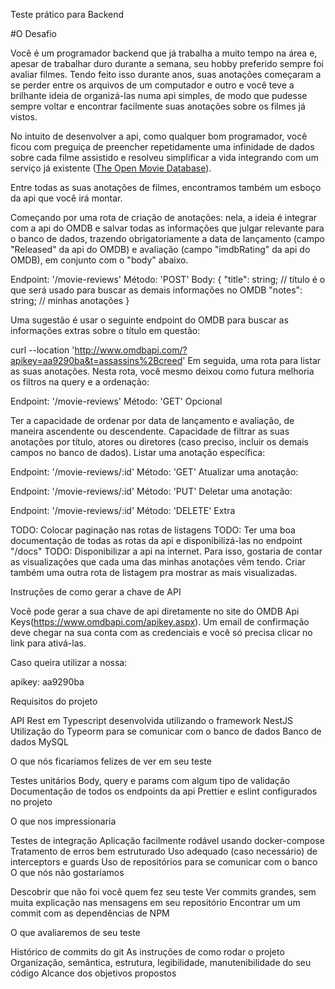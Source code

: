 Teste prático para Backend

#O Desafio

Você é um programador backend que já trabalha a muito tempo na área e, apesar de trabalhar duro durante a semana, seu hobby preferido sempre foi avaliar filmes. Tendo feito isso durante anos, suas anotações começaram a se perder entre os arquivos de um computador e outro e você teve a brilhante ideia de organizá-las numa api simples, de modo que pudesse sempre voltar e encontrar facilmente suas anotações sobre os filmes já vistos.

No intuito de desenvolver a api, como qualquer bom programador, você ficou com preguiça de preencher repetidamente uma infinidade de dados sobre cada filme assistido e resolveu simplificar a vida integrando com um serviço já existente ([The Open Movie Database](https://www.omdbapi.com/)).

Entre todas as suas anotações de filmes, encontramos também um esboço da api que você irá montar.

Começando por uma rota de criação de anotações: nela, a ideia é integrar com a api do OMDB e salvar todas as informações que julgar relevante para o banco de dados, trazendo obrigatoriamente a data de lançamento (campo "Released" da api do OMDB) e avaliação (campo "imdbRating" da api do OMDB), em conjunto com o "body" abaixo.

Endpoint: '/movie-reviews'
Método: 'POST'
Body: {
    "title": string; // título é o que será usado para buscar as demais informações no OMDB
    "notes": string; // minhas anotações
}

Uma sugestão é usar o seguinte endpoint do OMDB para buscar as informações extras sobre o título em questão:

curl --location 'http://www.omdbapi.com/?apikey=aa9290ba&t=assassins%2Bcreed'
Em seguida, uma rota para listar as suas anotações. Nesta rota, você mesmo deixou como futura melhoria os filtros na query e a ordenação:

Endpoint: '/movie-reviews'
Método: 'GET'
Opcional

Ter a capacidade de ordenar por data de lançamento e avaliação, de maneira ascendente ou descendente.
Capacidade de filtrar as suas anotações por título, atores ou diretores (caso preciso, incluir os demais campos no banco de dados).
Listar uma anotação específica:

Endpoint: '/movie-reviews/:id'
Método: 'GET'
Atualizar uma anotação:

Endpoint: '/movie-reviews/:id'
Método: 'PUT'
Deletar uma anotação:

Endpoint: '/movie-reviews/:id'
Método: 'DELETE'
Extra

TODO: Colocar paginação nas rotas de listagens
TODO: Ter uma boa documentação de todas as rotas da api e disponibilizá-las no endpoint "/docs"
TODO: Disponibilizar a api na internet. Para isso, gostaria de contar as visualizações que cada uma das minhas anotações vêm tendo. Criar também uma outra rota de listagem pra mostrar as mais visualizadas.

Instruções de como gerar a chave de API

Você pode gerar a sua chave de api diretamente no site do OMDB Api Keys(https://www.omdbapi.com/apikey.aspx). Um email de confirmação deve chegar na sua conta com as credenciais e você só precisa clicar no link para ativá-las.

Caso queira utilizar a nossa:

apikey: aa9290ba

Requisitos do projeto

API Rest em Typescript desenvolvida utilizando o framework NestJS
Utilização do Typeorm para se comunicar com o banco de dados
Banco de dados MySQL

O que nós ficaríamos felizes de ver em seu teste

Testes unitários
Body, query e params com algum tipo de validação
Documentação de todos os endpoints da api
Prettier e eslint configurados no projeto

O que nos impressionaria

Testes de integração
Aplicação facilmente rodável usando docker-compose
Tratamento de erros bem estruturado
Uso adequado (caso necessário) de interceptors e guards
Uso de repositórios para se comunicar com o banco
O que nós não gostaríamos

Descobrir que não foi você quem fez seu teste
Ver commits grandes, sem muita explicação nas mensagens em seu repositório
Encontrar um um commit com as dependências de NPM

O que avaliaremos de seu teste

Histórico de commits do git
As instruções de como rodar o projeto
Organização, semântica, estrutura, legibilidade, manutenibilidade do seu código
Alcance dos objetivos propostos
